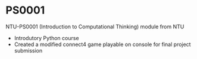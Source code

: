 # PS0001
NTU-PS0001 (Introduction to Computational Thinking) module from NTU

- Introdutory Python course
- Created a modified connect4 game playable on console for final project submission 
